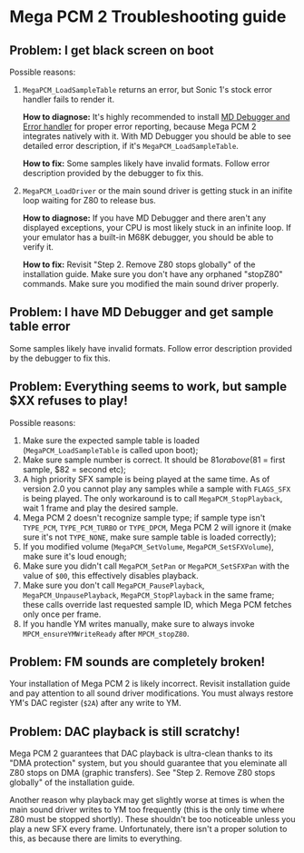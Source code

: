 
# Mega PCM 2 Troubleshooting guide

## Problem: I get black screen on boot

Possible reasons:

1. `MegaPCM_LoadSampleTable` returns an error, but Sonic 1's stock error handler fails to render it.

    **How to diagnose:** It's highly recommended to install [MD Debugger and Error handler](https://github.com/vladikcomper/md-modules/releases) for proper error reporting, because Mega PCM 2 integrates natively with it. With MD Debugger you should be able to see detailed error description, if it's `MegaPCM_LoadSampleTable`.

    **How to fix:** Some samples likely have invalid formats. Follow error description provided by the debugger to fix this.

2. `MegaPCM_LoadDriver` or the main sound driver is getting stuck in an inifite loop waiting for Z80 to release bus.

    **How to diagnose:** If you have MD Debugger and there aren't any displayed exceptions, your CPU is most likely stuck in an infinite loop. If your emulator has a built-in M68K debugger, you should be able to verify it.

    **How to fix:** Revisit "Step 2. Remove Z80 stops globally" of the installation guide. Make sure you don't have any orphaned "stopZ80" commands. Make sure you modified the main sound driver properly.

## Problem: I have MD Debugger and get sample table error

Some samples likely have invalid formats. Follow error description provided by the debugger to fix this.

## Problem: Everything seems to work, but sample $XX refuses to play!

Possible reasons:

1. Make sure the expected sample table is loaded (`MegaPCM_LoadSampleTable` is called upon boot);
2. Make sure sample number is correct. It should be $81 or above ($81 = first sample, $82 = second etc);
3. A high priority SFX sample is being played at the same time. As of version 2.0 you cannot play any samples while a sample with `FLAGS_SFX` is being played. The only workaround is to call `MegaPCM_StopPlayback`, wait 1 frame and play the desired sample.
4. Mega PCM 2 doesn't recognize sample type; if sample type isn't `TYPE_PCM`, `TYPE_PCM_TURBO` or `TYPE_DPCM`, Mega PCM 2 will ignore it (make sure it's not `TYPE_NONE`, make sure sample table is loaded correctly);
5. If you modified volume (`MegaPCM_SetVolume`, `MegaPCM_SetSFXVolume`), make sure it's loud enough;
6. Make sure you didn't call `MegaPCM_SetPan` or `MegaPCM_SetSFXPan` with the value of `$00`, this effectively disables playback.
7. Make sure you don't call `MegaPCM_PausePlayback`, `MegaPCM_UnpausePlayback`, `MegaPCM_StopPlayback` in the same frame; these calls override last requested sample ID, which Mega PCM fetches only once per frame.
8. If you handle YM writes manually, make sure to always invoke `MPCM_ensureYMWriteReady` after `MPCM_stopZ80`.

## Problem: FM sounds are completely broken!

Your installation of Mega PCM 2 is likely incorrect. Revisit installation guide and pay attention to all sound driver modifications. You must always restore YM's DAC register (`$2A`) after any write to YM.

## Problem: DAC playback is still scratchy!

Mega PCM 2 guarantees that DAC playback is ultra-clean thanks to its "DMA protection" system, but you should guarantee that you eleminate all Z80 stops on DMA (graphic transfers). See "Step 2. Remove Z80 stops globally" of the installation guide.

Another reason why playback may get slightly worse at times is when the main sound driver writes to YM too frequently (this is the only time where Z80 must be stopped shortly). These shouldn't be too noticeable unless you play a new SFX every frame. Unfortunately, there isn't a proper solution to this, as because there are limits to everything.
